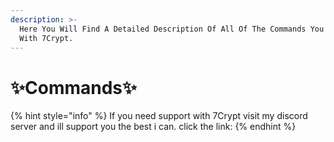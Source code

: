```yaml
---
description: >-
  Here You Will Find A Detailed Description Of All Of The Commands You Can Use
  With 7Crypt.
---
```


# ✨Commands✨

{% hint style="info" %}
If you need support with 7Crypt visit my discord server and ill support you the best i can. click the link: 
{% endhint %}



